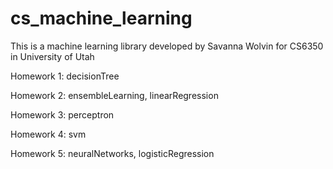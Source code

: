 # cs_machine_learning

This is a machine learning library developed by Savanna Wolvin for
CS6350 in University of Utah

Homework 1: decisionTree

Homework 2: ensembleLearning, linearRegression

Homework 3: perceptron

Homework 4: svm

Homework 5: neuralNetworks, logisticRegression
